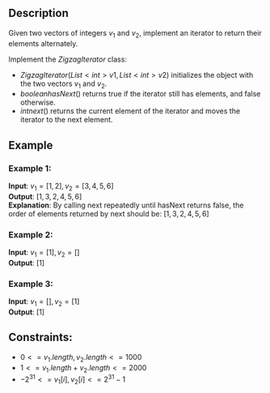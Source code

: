 ## Description
Given two vectors of integers $v_1$ and $v_2$, implement an iterator to return their elements alternately.

Implement the $ZigzagIterator$ class:
- $ZigzagIterator(List<int> v1, List<int> v2)$ initializes the object with the two vectors $v_1$ and $v_2$.
- $boolean hasNext()$ returns true if the iterator still has elements, and false otherwise.
- $int next()$ returns the current element of the iterator and moves the iterator to the next element.
 
## Example
### Example 1:
**Input**: $v_1 = [1,2], v_2 = [3,4,5,6]$  
**Output**: $[1,3,2,4,5,6]$  
**Explanation**: By calling next repeatedly until hasNext returns false, the order of elements returned by next should be: $[1,3,2,4,5,6]$

### Example 2:
**Input**: $v_1 = [1], v_2 = []$  
**Output**: $[1]$

### Example 3:
**Input**: $v_1 = [], v_2 = [1]$  
**Output**: $[1]$
 
## Constraints:
- $0 <= v_1.length, v_2.length <= 1000$
- $1 <= v_1.length + v_2.length <= 2000$
- $-2^{31} <= v_1[i], v_2[i] <= 2^{31} - 1$